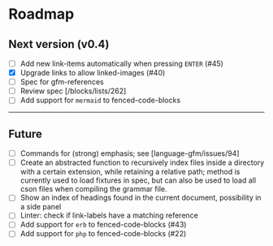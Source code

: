 # Roadmap

## Next version (v0.4)

- [ ] Add new link-items automatically when pressing `ENTER` (#45)
- [x] Upgrade links to allow linked-images (#40)
- [ ] Spec for gfm-references
- [ ] Review spec [/blocks/lists/262]
- [ ] Add support for `mermaid` to fenced-code-blocks

---

## Future

- [ ] Commands for (strong) emphasis; see [language-gfm/issues/94]
- [ ] Create an abstracted function to recursively index files inside a directory with a certain extension, while retaining a relative path; method is currently used to load fixtures in spec, but can also be used to load all cson files when compiling the grammar file.
- [ ] Show an index of headings found in the current document, possibility in a side panel
- [ ] Linter: check if link-labels have a matching reference
- [ ] Add support for `erb` to fenced-code-blocks (#43)
- [ ] Add support for `php` to fenced-code-blocks (#22)
